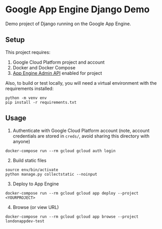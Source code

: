 # Google App Engine Django Demo

Demo project of Django running on the Google App Engine.

## Setup

This project requires:

 1) Google Cloud Platform project and account
 2) Docker and Docker Compose
 3) [App Engine Admin API](https://console.cloud.google.com/apis/library/appengine.googleapis.com?project=londonappdev-test&folder&organizationId=26405936585) enabled for project

Also, to build or test locally, you will need a virtual environment with the requirements installed:

```
python -m venv env
pip install -r requirements.txt
```

## Usage

 1) Authenticate with Google Cloud Platform account (note, account credentials are stored in `creds/`, avoid sharing this directory with anyone)

```
docker-compose run --rm gcloud gcloud auth login
```

 2) Build static files

```
source env/bin/activate
python manage.py collectstatic --noinput
```

3) Deploy to App Engine

```
docker-compose run --rm gcloud gcloud app deploy --project <YOURPROJECT>
```

4) Browse (or view URL)

```
docker-compose run --rm gcloud gcloud app browse --project londonappdev-test
```
